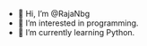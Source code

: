 - 👋 Hi, I’m @RajaNbg
- 👀 I’m interested in programming.
- 🌱 I’m currently learning Python.
<!---
RajaNbg/RajaNbg is a ✨ special ✨ repository because its `README.md` (this file) appears on your GitHub profile.
You can click the Preview link to take a look at your changes.
--->
